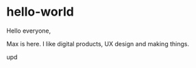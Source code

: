 # hello-world

Hello everyone,

Max is here. I like digital products, UX design and making things.

upd
